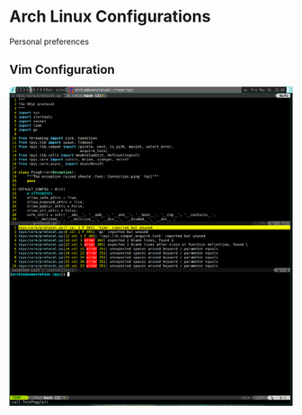 # Arch Linux Configurations
Personal preferences

## Vim Configuration

![Screenshot](misc/screenshot_of_vimrc.png)
